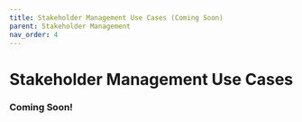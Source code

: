 ```yaml
---
title: Stakeholder Management Use Cases (Coming Soon)
parent: Stakeholder Management
nav_order: 4
---
```

# Stakeholder Management Use Cases

### Coming Soon!
